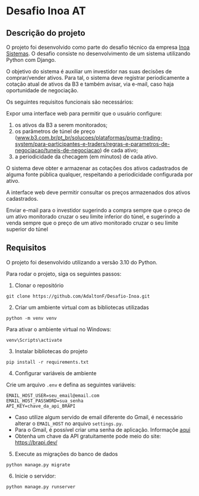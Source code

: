 # Desafio Inoa AT
## Descrição do projeto

O projeto foi desenvolvido como parte do desafio técnico da empresa [Inoa Sistemas](https://www.inoa.com.br/). O desafio
consiste no desenvolvimento de um sistema utilizando Python com Django.

O objetivo do sistema é auxiliar um investidor nas suas decisões de comprar/vender ativos. Para tal, o sistema deve registrar periodicamente a cotação atual de ativos da B3 e também avisar, via e-mail, caso haja oportunidade de negociação.


Os seguintes requisitos funcionais são necessários:

Expor uma interface web para permitir que o usuário configure:
1. os ativos da B3 a serem monitorados;
2. os parâmetros de túnel de preço (www.b3.com.br/pt_br/solucoes/plataformas/puma-trading-system/para-participantes-e-traders/regras-e-parametros-de-negociacao/tuneis-de-negociacao) de cada ativo;
3. a periodicidade da checagem (em minutos) de cada ativo.
 
O sistema deve obter e armazenar as cotações dos ativos cadastrados de alguma fonte pública qualquer, respeitando a periodicidade configurada por ativo.

A interface web deve permitir consultar os preços armazenados dos ativos cadastrados.

Enviar e-mail para o investidor sugerindo a compra sempre que o preço de um ativo monitorado cruzar o seu limite inferior do túnel, e sugerindo a venda sempre que o preço de um ativo monitorado cruzar o seu limite superior do túnel

## Requisitos

O projeto foi desenvolvido utilizando a versão 3.10 do Python.

Para rodar o projeto, siga os seguintes passos:

1. Clonar o repositório

```shell
git clone https://github.com/AdaltonF/Desafio-Inoa.git
```

2. Criar um ambiente virtual com as bibliotecas utilizadas

```shell
python -m venv venv
```
Para ativar o ambiente virtual no Windows:
```shell
venv\Scripts\activate
```
3. Instalar bibliotecas do projeto

```shell
pip install -r requirements.txt
```

4. Configurar variáveis de ambiente

Crie um arquivo `.env` e defina as seguintes variáveis:
```
EMAIL_HOST_USER=seu_email@email.com
EMAIL_HOST_PASSWORD=sua_senha
API_KEY=chave_da_api_BRAPI
```
* Caso utilize algum servido de email diferente do Gmail, é necessário alterar o `EMAIL_HOST` no arquivo `settings.py`.
* Para o Gmail, é possível criar uma senha de aplicação. Informaçõe [aqui](https://support.google.com/mail/answer/185833?hl=pt-BR)
* Obtenha um chave da API gratuitamente pode meio do site: https://brapi.dev/

5. Execute as migrações do banco de dados
```shell
python manage.py migrate
```
6. Inicie o servidor:
```shell
python manage.py runserver
```

